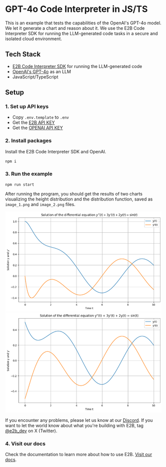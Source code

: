 # GPT-4o Code Interpreter in JS/TS
This is an example that tests the capabilities of the OpenAI's GPT-4o model. We let it generate a chart and reason about it. We use the E2B Code Interpreter SDK for running the LLM-generated code tasks in a secure and isolated cloud environment.


## Tech Stack
- [E2B Code Interpreter SDK]((https://github.com/e2b-dev/code-interpreter)) for running the LLM-generated code
- [OpenAI's GPT-4o](https://openai.com/index/hello-gpt-4o/) as an LLM
- JavaScript/TypeScript

## Setup
### 1. Set up API keys
- Copy `.env.template` to `.env`
- Get the [E2B API KEY]((https://e2b.dev/docs/getting-started/api-key))
- Get the [OPENAI API KEY](https://platform.openai.com/settings)

### 2. Install packages
Install the E2B Code Interpreter SDK and OpenAI.

```
npm i
```
### 3. Run the example
```
npm run start
```

After running the program, you should get the results of two charts visualizing the height distribution and the distribution function, saved as `image_1.png` and `image_2.png` files.

![Example of the output](image_1.png)
![Example of the output](image_2.png)

If you encounter any problems, please let us know at our [Discord]((https://discord.com/invite/U7KEcGErtQ)).
If you want to let the world know about what you're building with E2B, tag [@e2b_dev](https://twitter.com/e2b_dev) on X (Twitter).

### 4. Visit our docs
Check the documentation to learn more about how to use E2B. [Visit our docs](https://e2b.dev/docs).